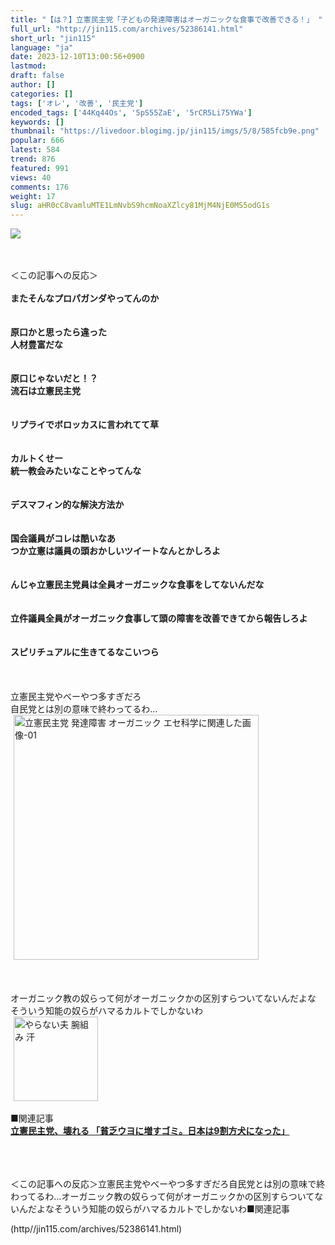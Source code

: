 ```yaml
---
title: "【は？】立憲民主党「子どもの発達障害はオーガニックな食事で改善できる！」 "
full_url: "http://jin115.com/archives/52386141.html"
short_url: "jin115"
language: "ja"
date: 2023-12-10T13:00:56+0900
lastmod: 
draft: false
author: []
categories: []
tags: ['オレ', '改善', '民主党']
encoded_tags: ['44Kq44Os', '5pS55ZaE', '5rCR5Li75YWa']
keywords: []
thumbnail: "https://livedoor.blogimg.jp/jin115/imgs/5/8/585fcb9e.png"
popular: 666
latest: 584
trend: 876
featured: 991
views: 40
comments: 176
weight: 17
slug: aHR0cC8vamluMTE1LmNvbS9hcmNoaXZlcy81MjM4NjE0MS5odG1s
---
```


![](https://livedoor.blogimg.jp/jin115/imgs/5/8/585fcb9e.png)

<div><a name='more'></a> <br> <br> ＜この記事への反応＞<br> <br> <b>またそんなプロパガンダやってんのか</b><br> <br> <br> <b>原口かと思ったら違った<br> 人材豊富だな</b><br> <br> <br> <b>原口じゃないだと！？<br> 流石は立憲民主党</b><br> <br> <br> <b>リプライでボロッカスに言われてて草</b><br> <br> <br> <b>カルトくせー<br> 統一教会みたいなことやってんな</b><br> <br> <br> <b>デスマフィン的な解決方法か</b><br> <br> <br> <b>国会議員がコレは酷いなあ<br> つか立憲は議員の頭おかしいツイートなんとかしろよ</b><br> <br> <br> <b>んじゃ立憲民主党員は全員オーガニックな食事をしてないんだな</b><br> <br> <br> <b>立件議員全員がオーガニック食事して頭の障害を改善できてから報告しろよ</b><br> <br> <br> <b>スピリチュアルに生きてるなこいつら</b><br> <br> <br> <br> 立憲民主党やべーやつ多すぎだろ<br> 自民党とは別の意味で終わってるわ…<br> <img src='https//livedoor.blogimg.jp/jin115/imgs/4/7/4738b087.gif' width='392' border='0' hspace='5' class='pict' alt='立憲民主党 発達障害 オーガニック エセ科学に関連した画像-01'><br> <br> <br> <br> オーガニック教の奴らって何がオーガニックかの区別すらついてないんだよな<br> そういう知能の奴らがハマるカルトでしかないわ<br> <img src='https//livedoor.blogimg.jp/jin115/imgs/0/4/04ee80e6.gif' alt='やらない夫 腕組み 汗' width='135' border='0' hspace='5' class='pict'><br> <br> ■関連記事<br> <a href='http//jin115.com/archives/52380504.html' target='_blank'><b>立憲民主党、壊れる 「貧乏ウヨに増すゴミ。日本は9割方犬になった」</b></a><br> <br> <br> <br> <p>＜この記事への反応＞立憲民主党やべーやつ多すぎだろ自民党とは別の意味で終わってるわ…オーガニック教の奴らって何がオーガニックかの区別すらついてないんだよなそういう知能の奴らがハマるカルトでしかないわ■関連記事</p></div>

(http//jin115.com/archives/52386141.html)
